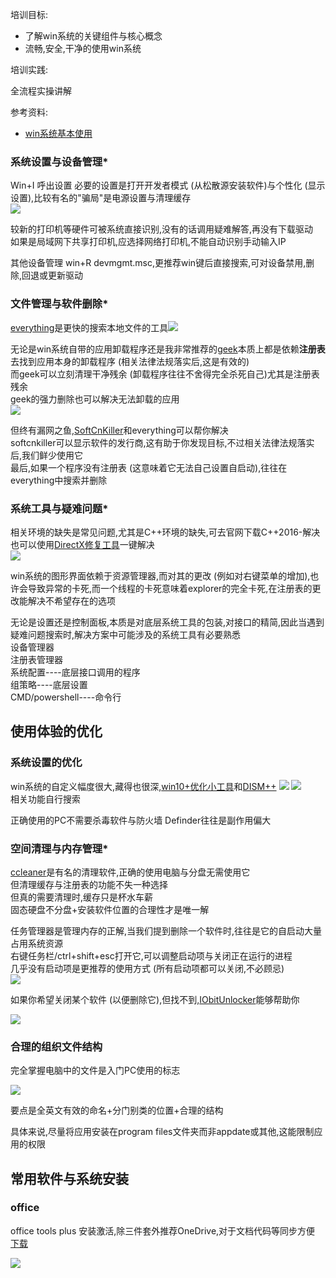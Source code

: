 培训目标:

- 了解win系统的关键组件与核心概念
- 流畅,安全,干净的使用win系统

培训实践:

全流程实操讲解

参考资料:

- [win系统基本使用]()
 

### 系统设置与设备管理*

Win+I 呼出设置 必要的设置是打开开发者模式 (从松散源安装软件)与个性化 (显示设置),比较有名的"骗局"是电源设置与清理缓存  
![](https://s2.loli.net/2024/05/20/SgjoZb5srhDiWFX.png)

较新的打印机等硬件可被系统直接识别,没有的话调用疑难解答,再没有下载驱动  
如果是局域网下共享打印机,应选择网络打印机,不能自动识别手动输入IP

其他设备管理 win+R devmgmt.msc,更推荐win键后直接搜索,可对设备禁用,删除,回退或更新驱动

### 文件管理与软件删除*

[everything](https://www.voidtools.com/zh-cn/downloads/)是更快的搜索本地文件的工具![](https://s2.loli.net/2024/05/20/yswIYa1xXq8Wb7l.png)

无论是win系统自带的应用卸载程序还是我非常推荐的[geek](https://geekuninstaller.com/)本质上都是依赖**注册表**去找到应用本身的卸载程序 (相关法律法规落实后,这是有效的)  
而geek可以立刻清理干净残余 (卸载程序往往不舍得完全杀死自己)尤其是注册表残余  
geek的强力删除也可以解决无法卸载的应用  
![](https://s2.loli.net/2024/05/21/n4u2176daxbXOPj.png)

但终有漏网之鱼,[SoftCnKiller](https://blog.csdn.net/hfhbutn/article/details/104799162)和everything可以帮你解决  
softcnkiller可以显示软件的发行商,这有助于你发现目标,不过相关法律法规落实后,我们鲜少使用它  
最后,如果一个程序没有注册表 (这意味着它无法自己设置自启动),往往在everything中搜索并删除

### 系统工具与疑难问题*

相关环境的缺失是常见问题,尤其是C++环境的缺失,可去官网下载C++2016-解决  
也可以使用[DirectX修复工具](https://blog.csdn.net/vbcom/article/details/7245186)一键解决  
![](https://s2.loli.net/2024/05/21/OeUpoXBNw31qs4I.png)

win系统的图形界面依赖于资源管理器,而对其的更改 (例如对右键菜单的增加),也许会导致异常的卡死,而一个线程的卡死意味着explorer的完全卡死,在注册表的更改能解决不希望存在的选项

无论是设置还是控制面板,本质是对底层系统工具的包装,对接口的精简,因此当遇到疑难问题搜索时,解决方案中可能涉及的系统工具有必要熟悉  
设备管理器  
注册表管理器  
系统配置----底层接口调用的程序    
组策略----底层设置  
CMD/powershell----命令行


## 使用体验的优化

### 系统设置的优化

win系统的自定义幅度很大,藏得也很深,[win10+优化小工具](https://www.52pojie.cn/thread-1651910-1-1.html)和[DISM++](https://chuyu.me/zh-Hans/)
![](https://s2.loli.net/2024/05/21/oOjalneFxYJygZ7.png)
![](https://s2.loli.net/2024/05/21/FrGA6yMfTNsi4wn.png)  
相关功能自行搜索

正确使用的PC不需要杀毒软件与防火墙
Definder往往是副作用偏大

### 空间清理与内存管理*

[ccleaner](https://www.ccleaner.com/zh-cn)是有名的清理软件,正确的使用电脑与分盘无需使用它  
但清理缓存与注册表的功能不失一种选择  
但真的需要清理时,缓存只是杯水车薪  
固态硬盘不分盘+安装软件位置的合理性才是唯一解

任务管理器是管理内存的正解,当我们提到删除一个软件时,往往是它的自启动大量占用系统资源  
右键任务栏/ctrl+shift+esc打开它,可以调整启动项与关闭正在运行的进程  
几乎没有启动项是更推荐的使用方式 (所有启动项都可以关闭,不必顾忌)  
![](https://s2.loli.net/2024/05/21/o7KRpXzBDLrQTGE.png)

如果你希望关闭某个软件 (以便删除它),但找不到,[IObitUnlocker](https://www.iobit.com/en/iobit-unlocker.php)能够帮助你

![](https://s2.loli.net/2024/05/22/y6wGNerOiPz95v8.png)

### 合理的组织文件结构

完全掌握电脑中的文件是入门PC使用的标志  

![](https://s2.loli.net/2024/05/21/qQnOdmv29JGfuUR.png)  

要点是全英文有效的命名+分门别类的位置+合理的结构

具体来说,尽量将应用安装在program files文件夹而非appdate或其他,这能限制应用的权限

## 常用软件与系统安装



### office

office tools plus 安装激活,除三件套外推荐OneDrive,对于文档代码等同步方便  
[下载](https://otp.landian.vip/zh-cn/)  

![](https://s2.loli.net/2024/05/20/yjp6LHcRg1lumCP.png)



